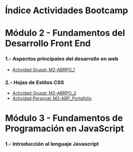# Índice Actividades Bootcamp 

# **Módulo 2 - Fundamentos del Desarrollo Front End**

### 1.- Aspectos principales del desarrollo en web
- [Actividad Grupal: M2-ABRPO_1](https://github.com/JuanAndresSalas/M2-ABRPO_1.git)

### 2.- Hojas de Estilos CSS
- [Actividad Grupal: M2-ABRPO_2](https://github.com/JuanAndresSalas/M2-ABRPO_2.git)
- [Actividad Personal: M2-ABP_Portafolio](https://github.com/JuanAndresSalas/M2-ABP_Portafolio.git)

# **Módulo 3 - Fundamentos de Programación en JavaScript**

### 1.- Introducción al lenguaje Javascript

